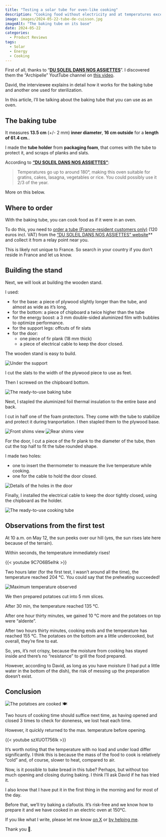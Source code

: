 ```yaml
---
title: "Testing a solar tube for oven-like cooking"
description: "Cooking food without electricity and at temperatures exceeding 150°c? It's possible! Here's how."
image: images/2024-05-22-tube-de-cuisson.jpg
imageAlt: "The baking tube on its base"
date: 2024-05-22
categories:
  - Product Reviews
tags:
  - Solar
  - Energy
  - Cooking
---
```


First of all, thanks to “**[DU SOLEIL DANS NOS ASSIETTES](https://www.dusoleildansnosassiettes.com/content/22-tubes-solaires)**”. I discovered them the “Archipelle” YoutTube channel on [this video](https://www.youtube.com/watch?v=fAYNytaWxBg&t=1698s).

David, the interviewee explains in detail how it works for the baking tube and another one used for sterilization.

In this article, I’ll be talking about the baking tube that you can use as an oven.

## The baking tube

It measures **13.5 cm** (+/- 2 mm) **inner diameter**, **16 cm outside** for a **length of 61.4 cm.**.

I made the **tube holder** from **packaging foam**, that comes with the tube to protect it, and scraps of planks and slats.

According to [**“DU SOLEIL DANS NOS ASSIETTES”**](https://www.dusoleildansnosassiettes.com/content/22-tubes-solaires):

> Temperatures go up to around 180°, making this oven suitable for gratins, cakes, lasagna, vegetables or rice. You could possibly use it 2/3 of the year.

More on this below.

## Where to order

With the baking tube, you can cook food as if it were in an oven.

To do this, you need to [order a tube (France-resident customers only)](https://www.dusoleildansnosassiettes.com/boutique/21-tube-de-sterilisation-solaire.html) (120 euros incl. VAT) from the [“DU SOLEIL DANS NOS ASSIETTES” website](https://www.dusoleildansnosassiettes.com/content/22-tubes-solaires)\*\* and collect it from a relay point near you.

This is likely not unique to France. So search in your country if you don’t reside in France and let us know.

## Building the stand

Next, we will look at building the wooden stand.

I used:

- for the base: a piece of plywood slightly longer than the tube, and almost as wide as it’s long,
- for the bottom: a piece of chipboard a twice higher than the tube
- for the energy boost: a 3 mm double-sided aluminized film with bubbles to optimize performance.
- for the support legs: offcuts of fir slats
- for the door:
  - one piece of fir plank (18 mm thick)
  - a piece of electrical cable to keep the door closed.

The wooden stand is easy to build.

![Under the support](images/sous-le-support.jpg)

I cut the slats to the width of the plywood piece to use as feet.

Then I screwed on the chipboard bottom.

![The ready-to-use baking tube](images/tube-de-cuisson-1.jpg)

Next, I stapled the aluminized foil thermal insulation to the entire base and back.

I cut in half one of the foam protectors. They come with the tube to stabilize and protect it during tranportation. I then stapled them to the plywood base.

![Front shims view](images/cales-du-tube-avant.jpg)
![Rear shims view](images/cales-du-tube-arriere.jpg)

For the door, I cut a piece of the fir plank to the diameter of the tube, then cut the top half to fit the tube rounded shape.

I made two holes:

- one to insert the thermometer to measure the live temperature while cooking.
- one for the cable to hold the door closed.

![Details of the holes in the door](images/details-of-the-holes-in-the-door.jpg)

Finally, I installed the electrical cable to keep the door tightly closed, using the chipboard as the holder.

![The ready-to-use cooking tube](images/tube-de-cuisson-3.jpg)

## Observations from the first test

At 10 a.m. on May 12, the sun peeks over our hill (yes, the sun rises late here because of the terrain).

Within seconds, the temperature immediately rises!

{{< youtube 9C7O6B5elhk >}}

Two hours later (for the first test, I wasn’t around all the time), the temperature reached 204 °C. You could say that the preheating succeeded!

![Maximum temperature observed](images/thermometre-a-204-c.jpg)

We then prepared potatoes cut into 5 mm slices.

After 30 min, the temperature reached 135 °C.

After one hour thirty minutes, we gained 10 °C more and the potatoes on top were “aldente”.

After two hours thirty minutes, cooking ends and the temperature has reached 155 °C. The potatoes on the bottom are a little undercooked, but overall, they’re fine to eat.

So, yes, it’s not crispy, because the moisture from cooking has stayed inside and there’s no “resistance” to grill the food prepared.

However, according to David, as long as you have moisture (I had put a little water in the bottom of the dish), the risk of messing up the preparation doesn’t exist.

## Conclusion

![The potatoes are cooked 🍽️](images/pommes-de-terre-cuites.jpg)

Two hours of cooking time should suffice next time, as having opened and closed 3 times to check for doneness, we lost heat each time.

However, it quickly returned to the max. temperature before opening.

{{< youtube szXUOT756lk >}}

It’s worth noting that the temperature with no load and under load differ significantly. I think this is because the mass of the food to cook is relatively “cold” and, of course, slower to heat, compared to air.

Now, is it possible to bake bread in this tube? Perhaps, but without too much opening and closing during baking. I think I’ll ask David if he has tried it.

I also know that I have put it in the first thing in the morning and for most of the day.

Before that, we’ll try baking a clafoutis. It’s risk-free and we know how to prepare it and we have cooked in an electric oven at 150°C.

If you like what I write, please let me know [on X](http://www.twitter.com/share) or [by helping me](../../../page/sponsor-me/index.md).

Thank you 👏.
